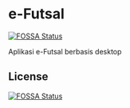 # e-Futsal
[![FOSSA Status](https://app.fossa.io/api/projects/git%2Bgithub.com%2FRifqiSah%2Fe-Futsal.svg?type=shield)](https://app.fossa.io/projects/git%2Bgithub.com%2FRifqiSah%2Fe-Futsal?ref=badge_shield)

Aplikasi e-Futsal berbasis desktop


## License
[![FOSSA Status](https://app.fossa.io/api/projects/git%2Bgithub.com%2FRifqiSah%2Fe-Futsal.svg?type=large)](https://app.fossa.io/projects/git%2Bgithub.com%2FRifqiSah%2Fe-Futsal?ref=badge_large)